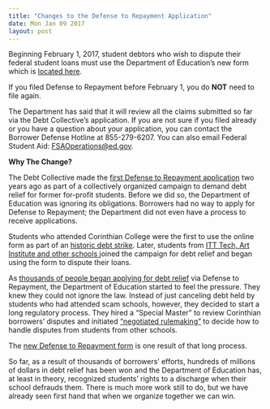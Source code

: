 ```yaml
---
title: "Changes to the Defense to Repayment Application"
date: Mon Jan 09 2017
layout: post
---
```


Beginning February 1, 2017, student debtors who wish to dispute their federal student loans must use the Department of Education’s new form which is [located here](http://studentaid.ed.gov/sa/repay-loans/forgiveness-cancellation/borrower-defense#borrower-defense-application). 

If you filed Defense to Repayment before February 1, you do **NOT** need to file again. 

The Department has said that it will review all the claims submitted so far via the Debt Collective’s application. If you are not sure if you filed already or you have a question about your application, you can contact the Borrower Defense Hotline at 855-279-6207. You can also email Federal Student Aid: 
FSAOperations@ed.gov. 

**Why The Change?**

The Debt Collective made the [first Defense to Repayment application](https://debtcollective.org/defense-to-repayment) two years ago as part of a collectively organized campaign to demand debt relief for former for-profit students. Before we did so, the Department of Education was ignoring its obligations. Borrowers had no way to apply for Defense to Repayment; the Department did not even have a process to receive applications.

Students who attended Corinthian College were the first to use the online form as part of an [historic debt strike](http://blog.debtcollective.org/former-students-of-everest-college-declare-a-student-debt-strike/). Later, students from [ITT Tech, Art Institute and other schools ](http://blog.debtcollective.org/students-make-their-voices-heard-at-art-institutes-open-house/)joined the campaign for debt relief and began using the form to dispute their loans. 

As [thousands of people began applying for debt relief](http://blog.debtcollective.org/debt-collective-members-bring-their-demands-back-to-washington-d-c/) via Defense to Repayment, the Department of Education started to feel the pressure. They knew they could not ignore the law. Instead of just canceling debt held by students who had attended scam schools, however, they decided to start a long regulatory process. They hired a “Special Master” to review Corinthian borrowers’ disputes and initiated [“negotiated rulemaking”](http://blog.debtcollective.org/wearing-the-red-square-with-pride-student-negotiator-report-from-washington/) to decide how to handle disputes from students from other schools. 

The [new Defense to Repayment form](http://studentaid.ed.gov/sa/repay-loans/forgiveness-cancellation/borrower-defense#borrower-defense-application) is one result of that long process. 

So far, as a result of thousands of borrowers’ efforts, hundreds of millions of dollars in debt relief has been won and the Department of Education has, at least in theory, recognized students’ rights to a discharge when their school defrauds them. There is much more work still to do, but we have already seen first hand that when we organize together we can win.
